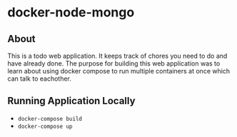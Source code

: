 # docker-node-mongo

## About
This is a todo web application. It keeps track of chores you need to do and have already done. The purpose for building this web application was to learn about using docker compose to run multiple containers at once which can talk to eachother.

## Running Application Locally
* ```docker-compose build```
* ```docker-compose up```